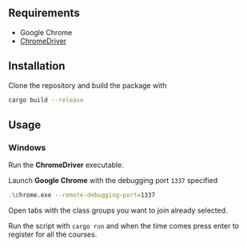 ## Requirements
- Google Chrome
- [ChromeDriver](https://chromedriver.chromium.org/downloads)

## Installation
Clone the repository and build the package with
```bash
cargo build --release
```

## Usage
### Windows
Run the **ChromeDriver** executable.

Launch **Google Chrome** with the debugging port `1337` specified

```bash
.\chrome.exe --remote-debugging-port=1337
```
Open tabs with the class groups you want to join already selected.

Run the script with `cargo run` and when the time comes press enter to register for all the courses.
